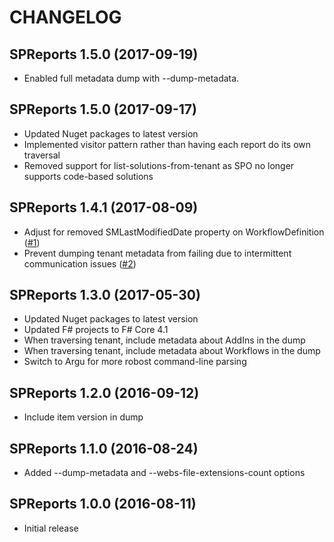 # CHANGELOG

## SPReports 1.5.0 (2017-09-19)

* Enabled full metadata dump with --dump-metadata.

## SPReports 1.5.0 (2017-09-17)

* Updated Nuget packages to latest version
* Implemented visitor pattern rather than having each report do its own traversal
* Removed support for list-solutions-from-tenant as SPO no longer supports code-based solutions

## SPReports 1.4.1 (2017-08-09)

* Adjust for removed SMLastModifiedDate property on WorkflowDefinition ([#1](https://github.com/ronnieholm/Bugfree.SharePoint.DiagnosticTools/issues/1))
* Prevent dumping tenant metadata from failing due to intermittent communication issues ([#2](https://github.com/ronnieholm/Bugfree.SharePoint.DiagnosticTools/issues/2))

## SPReports 1.3.0 (2017-05-30)

* Updated Nuget packages to latest version
* Updated F# projects to F# Core 4.1
* When traversing tenant, include metadata about AddIns in the dump
* When traversing tenant, include metadata about Workflows in the dump
* Switch to Argu for more robost command-line parsing

##  SPReports 1.2.0 (2016-09-12)

* Include item version in dump

##  SPReports 1.1.0 (2016-08-24)

* Added --dump-metadata and --webs-file-extensions-count options

## SPReports 1.0.0 (2016-08-11)

* Initial release